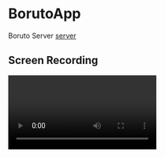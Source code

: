 # BorutoApp
Boruto Server [server](https://github.com/arifahmadalfian/boruto_server)

## Screen Recording
![record](https://user-images.githubusercontent.com/49640973/161555059-40578555-a0e9-4240-a6f8-7c34e5dd0101.mp4)
